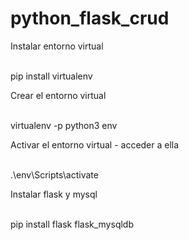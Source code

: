 # python_flask_crud

<p>Instalar entorno virtual</p><br>
pip install virtualenv <br>

<p>Crear el entorno virtual</p><br>
virtualenv -p python3 env <br>

<p>Activar el entorno virtual - acceder a ella</p> <br>
.\env\Scripts\activate <br>

<p>Instalar flask y mysql</p> <br>
pip install flask flask_mysqldb <br>

